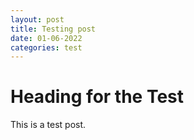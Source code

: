 ```yaml
---
layout: post
title: Testing post
date: 01-06-2022
categories: test
---
```


# Heading for the Test

This is a test post.
